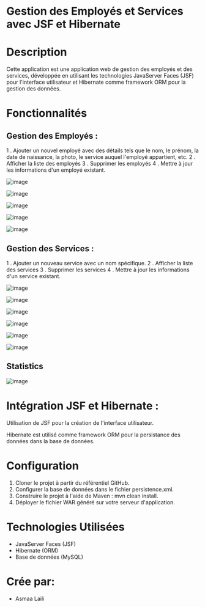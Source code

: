 #  Gestion des Employés et Services avec JSF et Hibernate

# Description

Cette application est une application web de gestion des employés et des services, développée en utilisant les technologies JavaServer Faces (JSF) pour l'interface utilisateur et Hibernate comme framework ORM pour la gestion des données.



# Fonctionnalités

  ## Gestion des Employés :

1 . Ajouter un nouvel employé avec des détails tels que le nom, le prénom, la date de naissance, la photo, le service auquel l'employé appartient, etc.
2 . Afficher la liste des employés
3 . Supprimer les employés
4 . Mettre à jour les informations d'un employé existant.

![image](https://github.com/A-laili/tp_JSF/assets/147451080/94d78dc1-16ff-4e43-9365-794c18ecd658)

![image](https://github.com/A-laili/tp_JSF/assets/147451080/cf1e33ad-01a7-45cf-88e6-2dc5d9899d27)

![image](https://github.com/A-laili/tp_JSF/assets/147451080/0c3bc0da-eb7d-49b3-b63e-96aa12679c0e)


![image](https://github.com/A-laili/tp_JSF/assets/147451080/df09be05-42d5-4951-b67e-0676a4d540b3)

![image](https://github.com/A-laili/tp_JSF/assets/147451080/5161cb55-adde-4da7-b1a3-ebc8b94a8b0f)

  ## Gestion des Services :

1 . Ajouter un nouveau service avec un nom spécifique.
2 . Afficher la liste des services
3 . Supprimer les services
4 . Mettre à jour les informations d'un service existant.

![image](https://github.com/A-laili/tp_JSF/assets/147451080/dd58da73-aba9-4cf4-8b4e-4e75059d5830)

![image](https://github.com/A-laili/tp_JSF/assets/147451080/e2487584-1695-4f79-9e7f-277271cbd59e)

![image](https://github.com/A-laili/tp_JSF/assets/147451080/4c0ad368-027b-434d-aa5b-18ebd62b9ee0)

![image](https://github.com/A-laili/tp_JSF/assets/147451080/bf6c9490-b661-4ef6-b2c7-b931b3bb68ef)

![image](https://github.com/A-laili/tp_JSF/assets/147451080/9135e5b9-64f6-4266-b950-53df00c92f4b)


![image](https://github.com/A-laili/tp_JSF/assets/147451080/e41d50c3-32c9-40a4-9bb1-aa9d945a9e41)

## Statistics

![image](https://github.com/A-laili/tp_JSF/assets/147451080/a602b463-754e-4ed5-b239-7ae8fb3b7518)


# Intégration JSF et Hibernate :

Utilisation de JSF pour la création de l'interface utilisateur.

Hibernate est utilisé comme framework ORM pour la persistance des données dans la base de données.



# Configuration
  1. Cloner le projet à partir du référentiel GitHub.
  2. Configurer la base de données dans le fichier persistence.xml.
  3. Construire le projet à l'aide de Maven : mvn clean install.
  4. Déployer le fichier WAR généré sur votre serveur d'application.

# Technologies Utilisées

- JavaServer Faces (JSF)
- Hibernate (ORM)
- Base de données (MySQL)

# Crée par: 
  - Asmaa Laili
